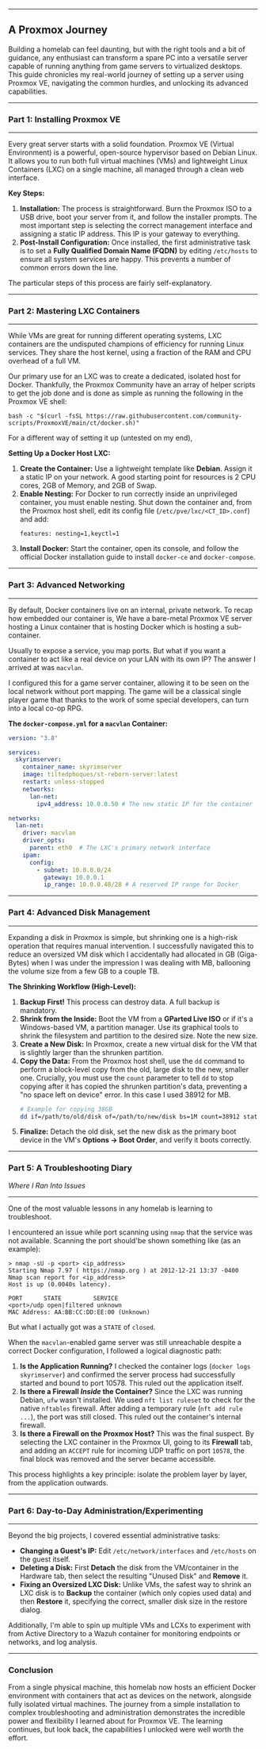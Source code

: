 
-----
## A Proxmox Journey

Building a homelab can feel daunting, but with the right tools and a bit of guidance, any enthusiast can transform a spare PC into a versatile server capable of running anything from game servers to virtualized desktops. This guide chronicles my real-world journey of setting up a server using Proxmox VE, navigating the common hurdles, and unlocking its advanced capabilities.

---
### Part 1: Installing Proxmox VE
---

Every great server starts with a solid foundation. Proxmox VE (Virtual Environment) is a powerful, open-source hypervisor based on Debian Linux. It allows you to run both full virtual machines (VMs) and lightweight Linux Containers (LXC) on a single machine, all managed through a clean web interface.

**Key Steps:**

1.  **Installation:** The process is straightforward. Burn the Proxmox ISO to a USB drive, boot your server from it, and follow the installer prompts. The most important step is selecting the correct management interface and assigning a static IP address. This IP is your gateway to everything.
2.  **Post-Install Configuration:** Once installed, the first administrative task is to set a **Fully Qualified Domain Name (FQDN)** by editing `/etc/hosts` to ensure all system services are happy. This prevents a number of common errors down the line.

The particular steps of this process are fairly self-explanatory.


---
### Part 2: Mastering LXC Containers
---

While VMs are great for running different operating systems, LXC containers are the undisputed champions of efficiency for running Linux services. They share the host kernel, using a fraction of the RAM and CPU overhead of a full VM.

Our primary use for an LXC was to create a dedicated, isolated host for Docker. Thankfully, the Proxmox Community have an array of helper scripts to get the job done and is done as simple as running the following in the Proxmox VE shell:

```
bash -c "$(curl -fsSL https://raw.githubusercontent.com/community-scripts/ProxmoxVE/main/ct/docker.sh)"
```


For a different way of setting it up (untested on my end),

**Setting Up a Docker Host LXC:**

1.  **Create the Container:** Use a lightweight template like **Debian**. Assign it a static IP on your network. A good starting point for resources is 2 CPU cores, 2GB of Memory, and 2GB of Swap.
2.  **Enable Nesting:** For Docker to run correctly inside an unprivileged container, you must enable nesting. Shut down the container and, from the Proxmox host shell, edit its config file (`/etc/pve/lxc/<CT_ID>.conf`) and add:
    ```
    features: nesting=1,keyctl=1
    ```
3.  **Install Docker:** Start the container, open its console, and follow the official Docker installation guide to install `docker-ce` and `docker-compose`.

---
### Part 3: Advanced Networking
---
By default, Docker containers live on an internal, private network. To recap how embedded our container is, We have a bare-metal Proxmox VE server hosting a Linux container that is hosting Docker which is hosting a sub-container.

Usually to expose a service, you map ports. But what if you want a container to act like a real device on your LAN with its own IP? The answer I arrived at was `macvlan`.

I configured this for a game server container, allowing it to be seen on the local network without port mapping. The game will be a classical single player game that thanks to the work of some special developers, can turn into a local co-op RPG. 

**The `docker-compose.yml` for a `macvlan` Container:**

```yaml
version: "3.8"

services:
  skyrimserver:
    container_name: skyrimserver
    image: tiltedphoques/st-reborn-server:latest
    restart: unless-stopped
    networks:
      lan-net:
        ipv4_address: 10.0.0.50 # The new static IP for the container

networks:
  lan-net:
    driver: macvlan
    driver_opts:
      parent: eth0  # The LXC's primary network interface
    ipam:
      config:
        - subnet: 10.0.0.0/24
          gateway: 10.0.0.1
          ip_range: 10.0.0.48/28 # A reserved IP range for Docker
```


---
### Part 4: Advanced Disk Management
---
Expanding a disk in Proxmox is simple, but shrinking one is a high-risk operation that requires manual intervention. I successfully navigated this to reduce an oversized VM disk which I accidentally had allocated in GB (Giga-Bytes) when I was under the impression I was dealing with MB, ballooning the volume size from a few GB to a couple TB.

**The Shrinking Workflow (High-Level):**

1.  **Backup First\!** This process can destroy data. A full backup is mandatory.
2.  **Shrink from the Inside:** Boot the VM from a **GParted Live ISO** or if it's a Windows-based VM, a partition manager. Use its graphical tools to shrink the filesystem and partition to the desired size. Note the new size.
3.  **Create a New Disk:** In Proxmox, create a new virtual disk for the VM that is slightly larger than the shrunken partition.
4.  **Copy the Data:** From the Proxmox host shell, use the `dd` command to perform a block-level copy from the old, large disk to the new, smaller one. Crucially, you must use the `count` parameter to tell `dd` to stop copying after it has copied the shrunken partition's data, preventing a "no space left on device" error. In this case I used 38912 for MB.
    ```bash
    # Example for copying 38GB
    dd if=/path/to/old/disk of=/path/to/new/disk bs=1M count=38912 status=progress
    ```
5.  **Finalize:** Detach the old disk, set the new disk as the primary boot device in the VM's **Options -\> Boot Order**, and verify it boots correctly.


---
### Part 5: A Troubleshooting Diary 
*Where I Ran Into Issues*

---

One of the most valuable lessons in any homelab is learning to troubleshoot. 

I encountered an issue while port scanning using `nmap` that the service was not available. Scanning the port should'be shown something like (as an example):

```
> nmap -sU -p <port> <ip_address>
Starting Nmap 7.97 ( https://nmap.org ) at 2012-12-21 13:37 -0400
Nmap scan report for <ip_address>
Host is up (0.0040s latency).

PORT      STATE         SERVICE
<port>/udp open|filtered unknown
MAC Address: AA:BB:CC:DD:EE:00 (Unknown)
```

But what I actually got was a `STATE` of `closed`. 

When the `macvlan`-enabled game server was still unreachable despite a correct Docker configuration, I followed a logical diagnostic path:

1.  **Is the Application Running?** I checked the container logs (`docker logs skyrimserver`) and confirmed the server process had successfully started and bound to port 10578. This ruled out the application itself.
2.  **Is there a Firewall *Inside* the Container?** Since the LXC was running Debian, `ufw` wasn't installed. We used `nft list ruleset` to check for the native `nftables` firewall. After adding a temporary rule (`nft add rule ...`), the port was still closed. This ruled out the container's internal firewall.
3.  **Is there a Firewall on the Proxmox Host?** This was the final suspect. By selecting the LXC container in the Proxmox UI, going to its **Firewall** tab, and adding an `ACCEPT` rule for incoming UDP traffic on port `10578`, the final block was removed and the server became accessible.

This process highlights a key principle: isolate the problem layer by layer, from the application outwards.


---
### Part 6: Day-to-Day Administration/Experimenting
---
Beyond the big projects, I covered essential administrative tasks:

  * **Changing a Guest's IP:** Edit `/etc/network/interfaces` and `/etc/hosts` on the guest itself.
  * **Deleting a Disk:** First **Detach** the disk from the VM/container in the Hardware tab, then select the resulting "Unused Disk" and **Remove** it.
  * **Fixing an Oversized LXC Disk:** Unlike VMs, the safest way to shrink an LXC disk is to **Backup** the container (which only copies used data) and then **Restore** it, specifying the correct, smaller disk size in the restore dialog.

Additionally, I'm able to spin up multiple VMs and LCXs to experiment with from Active Directory to a Wazuh container for monitoring endpoints or networks, and log analysis. 

-----
### Conclusion

From a single physical machine, this homelab now hosts an efficient Docker environment with containers that act as devices on the network, alongside fully isolated virtual machines. The journey from a simple installation to complex troubleshooting and administration demonstrates the incredible power and flexibility I learned about for Proxmox VE. The learning continues, but look back, the capabilities I unlocked were well worth the effort.